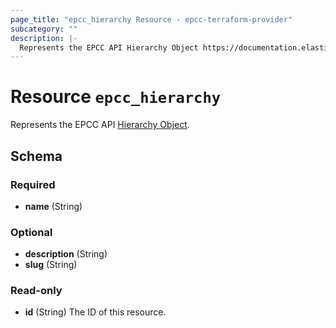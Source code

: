 ```yaml
---
page_title: "epcc_hierarchy Resource - epcc-terraform-provider"
subcategory: ""
description: |-
  Represents the EPCC API Hierarchy Object https://documentation.elasticpath.com/commerce-cloud/docs/api/pcm/hierarchies/index.html#the-hierarchy-object.
---
```


# Resource `epcc_hierarchy`

Represents the EPCC API [Hierarchy Object](https://documentation.elasticpath.com/commerce-cloud/docs/api/pcm/hierarchies/index.html#the-hierarchy-object).



## Schema

### Required

- **name** (String)

### Optional

- **description** (String)
- **slug** (String)

### Read-only

- **id** (String) The ID of this resource.


